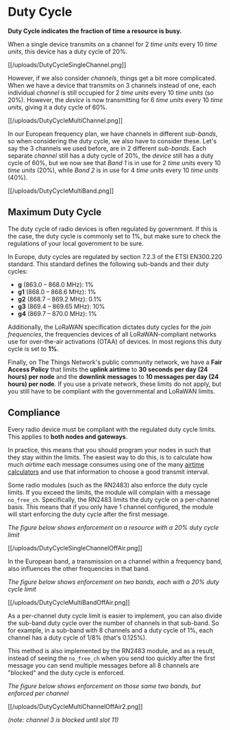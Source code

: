# Duty Cycle

**Duty Cycle indicates the fraction of time a resource is busy.**

When a single device transmits on a channel for 2 _time units_ every 10 _time units_, this device has a duty cycle of 20%.

[[/uploads/DutyCycleSingleChannel.png]]

However, if we also consider _channels_, things get a bit more complicated. When we have a device that transmits on 3 channels instead of one, each individual _channel_ is still occupied for 2 _time units_ every 10 _time units_ (so 20%). However, the _device_ is now transmitting for 6 _time units_ every 10 _time units_, giving it a duty cycle of 60%.

[[/uploads/DutyCycleMultiChannel.png]]

In our European frequency plan, we have channels in different _sub-bands_, so when considering the duty cycle, we also have to consider these. Let's say the 3 channels we used before, are in 2 different _sub-bands_. Each separate _channel_ still has a duty cycle of 20%, the _device_ still has a duty cycle of 60%, but we now see that _Band 1_ is in use for 2 _time units_ every 10 _time units_ (20%), while _Band 2_ is in use for 4 _time units_ every 10 _time units_ (40%).

[[/uploads/DutyCycleMultiBand.png]]

## Maximum Duty Cycle

The duty cycle of radio devices is often regulated by government. If this is the case, the duty cycle is commonly set to 1%, but make sure to check the regulations of your local government to be sure.

In Europe, duty cycles are regulated by section 7.2.3 of the ETSI EN300.220 standard. This standard defines the following sub-bands and their duty cycles:

* **g** (863.0 – 868.0 MHz): 1%
* **g1** (868.0 – 868.6 MHz): 1%
* **g2** (868.7 – 869.2 MHz): 0.1%
* **g3** (869.4 – 869.65 MHz): 10%
* **g4** (869.7 – 870.0 MHz): 1%

Additionally, the LoRaWAN specification dictates duty cycles for the _join frequencies_, the frequencies devices of all LoRaWAN-compliant networks use for over-the-air activations (OTAA) of devices. In most regions this duty cycle is set to **1%**.

Finally, on The Things Network's public community network, we have a **Fair Access Policy** that limits the **uplink airtime** to **30 seconds per day (24 hours) per node** and the **downlink messages** to **10 messages per day (24 hours) per node**. If you use a private network, these limits do not apply, but you still have to be compliant with the governmental and LoRaWAN limits.

## Compliance

Every radio device must be compliant with the regulated duty cycle limits. This applies to **both nodes and gateways**.

In practice, this means that you should program your nodes in such that they stay within the limits. The easiest way to do this, is to calculate how much _airtime_ each message consumes using one of the many [airtime calculators](https://docs.google.com/spreadsheets/d/1QvcKsGeTTPpr9icj4XkKXq4r2zTc2j0gsHLrnplzM3I/edit) and use that information to choose a good transmit interval.

Some radio modules (such as the RN2483) also enforce the duty cycle limits. If you exceed the limits, the module will complain with a message `no_free_ch`. Specifically, the RN2483 limits the duty cycle on a per-channel basis. This means that if you only have 1 channel configured, the module will start enforcing the duty cycle after the first message.

_The figure below shows enforcement on a resource with a 20% duty cycle limit_

[[/uploads/DutyCycleSingleChannelOffAir.png]]

In the European band, a transmission on a channel within a frequency band, also influences the other frequencies in that band. 

_The figure below shows enforcement on two bands, each with a 20% duty cycle limit_

[[/uploads/DutyCycleMultiBandOffAir.png]]

As a per-channel duty cycle limit is easier to implement, you can also divide the sub-band duty cycle over the number of channels in that sub-band. So for example, in a sub-band with 8 channels and a duty cycle of 1%, each channel has a duty cycle of 1/8% (that's 0.125%). 

This method is also implemented by the RN2483 module, and as a result, instead of seeing the `no_free_ch` when you send too quickly after the first message you can send multiple messages before all 8 channels are "blocked" and the duty cycle is enforced.

_The figure below shows enforcement on those same two bands, but enforced per channel_

[[/uploads/DutyCycleMultiChannelOffAir2.png]]

_(note: channel 3 is blocked until slot 11)_